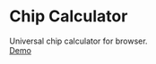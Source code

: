 # Chip Calculator

Universal chip calculator for browser.  
[Demo](https://murai-01.github.io/Chip-Calculator/)
